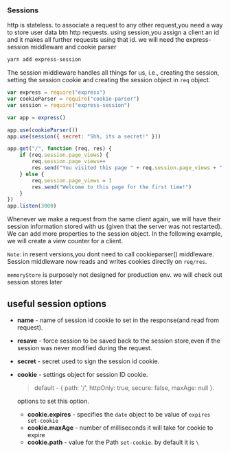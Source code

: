 ### Sessions

http is stateless. to associate a request to any other request,you need a way to store user data btn http requests. using session,you assign a client an id and it makes all further requests using that id.
we will need the express-session middleware and cookie parser

```bash
yarn add express-session
```

The session middleware handles all things for us, i.e., creating the session, setting the session cookie and creating the session object in `req` object.

```js
var express = require("express")
var cookieParser = require("cookie-parser")
var session = require("express-session")

var app = express()

app.use(cookieParser())
app.use(session({ secret: "Shh, its a secret!" }))

app.get("/", function (req, res) {
	if (req.session.page_views) {
		req.session.page_views++
		res.send("You visited this page " + req.session.page_views + " times")
	} else {
		req.session.page_views = 1
		res.send("Welcome to this page for the first time!")
	}
})
app.listen(3000)
```

Whenever we make a request from the same client again, we will have their session information stored with us (given that the server was not restarted). We can add more properties to the session object. In the following example, we will create a view counter for a client.

`Note`: in resent versions,you dont need to call cookieparser() middleware. Session middleware now reads and writes cookies directly on `req/res`.

`memoryStore` is purposely not designed for production env. we will check out session stores later

## useful session options
- **name** - name of session id cookie to set in the response(and read from request).
- **resave** - force session to be saved back to the session store,even if the session was never modified during the request.
- **secret**  - secret used to sign the session id cookie.
- **cookie** - settings object for session ID cookie.
   > default - { path: '/', httpOnly: true, secure: false, maxAge: null }.
   
   options to set this option.
   - **cookie.expires**  - specifies the `date` object to be value of `expires set-cookie`
   - **cookie.maxAge** - number of milliseconds it will take for cookie to expire
   - **cookie.path** - value for the Path `set-cookie`. by default it is `\`